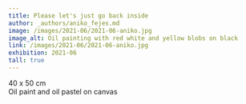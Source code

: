 ```yaml
---
title: Please let's just go back inside
author: _authors/aniko_fejes.md
image: /images/2021-06/2021-06-aniko.jpg
image_alt: Oil painting with red white and yellow blobs on black
link: /images/2021-06/2021-06-aniko.jpg
exhibition: 2021-06
tall: true
---
```


40 x 50 cm <br />
Oil paint and oil pastel on canvas
